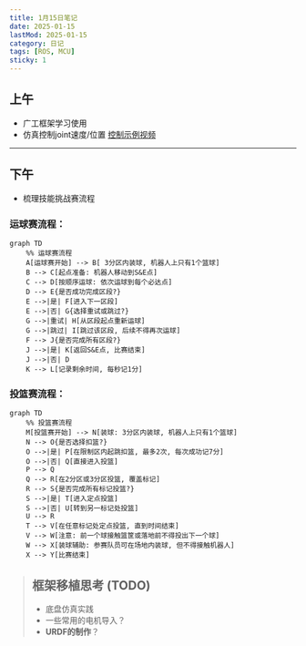 ```yaml
---
title: 1月15日笔记
date: 2025-01-15
lastMod: 2025-01-15
category: 日记
tags: [ROS, MCU]
sticky: 1
---
```


## 上午

- 广工框架学习使用
- 仿真控制joint速度/位置
  <!-- ros_control 控制示例 -->
  [控制示例视频](https://docimg5.docs.qq.com/image/AgAABsy7q125VT50kBxPsY19A3PBcvZM.gif?w=7248&h=2160&type=image/gif)
  <!-- ![Alt Text](https://media.giphy.com/media/vFKqnCdLPNOKc/giphy.gif) -->

---

## 下午

- 梳理技能挑战赛流程

### 运球赛流程：

```mermaid
graph TD
    %% 运球赛流程
    A[运球赛开始] --> B[ 3分区内装球, 机器人上只有1个篮球]
    B --> C[起点准备: 机器人移动到S&E点]
    C --> D[按顺序运球: 依次运球到每个必达点]
    D --> E{是否成功完成区段?}
    E -->|是| F[进入下一区段]
    E -->|否| G{选择重试或跳过?}
    G -->|重试| H[从区段起点重新运球]
    G -->|跳过| I[跳过该区段, 后续不得再次运球]
    F --> J{是否完成所有区段?}
    J -->|是| K[返回S&E点, 比赛结束]
    J -->|否| D
    K --> L[记录剩余时间, 每秒记1分]
```

### 投篮赛流程：

```mermaid
graph TD
    %% 投篮赛流程
    M[投篮赛开始] --> N[装球: 3分区内装球, 机器人上只有1个篮球]
    N --> O{是否选择扣篮?}
    O -->|是| P[在限制区内起跳扣篮, 最多2次, 每次成功记7分]
    O -->|否| Q[直接进入投篮]
    P --> Q
    Q --> R[在2分区或3分区投篮, 覆盖标记]
    R --> S{是否完成所有标记投篮?}
    S -->|是| T[进入定点投篮]
    S -->|否| U[转到另一标记处投篮]
    U --> R
    T --> V[在任意标记处定点投篮, 直到时间结束]
    V --> W[注意: 前一个球接触篮筐或落地前不得投出下一个球]
    W --> X[装球辅助: 参赛队员可在场地内装球, 但不得接触机器人]
    X --> Y[比赛结束]
```

<!-- ![svg](../../assets/signature.svg) -->

<mermaidSVG />
<!-- tried to embed an .astro to embed a mermaidSVG  .... -->

> ## 框架移植思考 (TODO)
>
> - 底盘仿真实践
> - 一些常用的电机导入？
> - **URDF的制作**？
